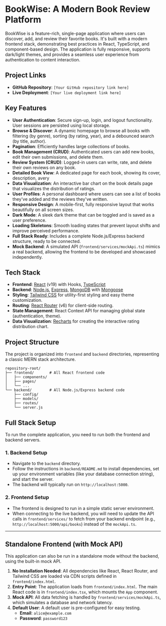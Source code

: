 # BookWise: A Modern Book Review Platform

BookWise is a feature-rich, single-page application where users can discover, add, and review their favorite books. It's built with a modern frontend stack, demonstrating best practices in React, TypeScript, and component-based design. The application is fully responsive, supports dark/light themes, and provides a seamless user experience from authentication to content interaction.

## Project Links

- **GitHub Repository**: `[Your GitHub repository link here]`
- **Live Deployment**: `[Your live deployment link here]`

## Key Features

- **User Authentication**: Secure sign-up, login, and logout functionality. User sessions are persisted using local storage.
- **Browse & Discover**: A dynamic homepage to browse all books with filtering (by genre), sorting (by rating, year), and a debounced search (by title, author).
- **Pagination**: Efficiently handles large collections of books.
- **Book Management (CRUD)**: Authenticated users can add new books, edit their own submissions, and delete them.
- **Review System (CRUD)**: Logged-in users can write, rate, and delete their own reviews on any book.
- **Detailed Book View**: A dedicated page for each book, showing its cover, description, avery
- **Data Visualization**: An interactive bar chart on the book details page that visualizes the distribution of ratings.
- **User Profiles**: A personal dashboard where users can see a list of books they've added and the reviews they've written.
- **Responsive Design**: A mobile-first, fully responsive layout that works beautifully on all screen sizes.
- **Dark Mode**: A sleek dark theme that can be toggled and is saved as a user preference.
- **Loading Skeletons**: Smooth loading states that prevent layout shifts and improve perceived performance.
- **Full Stack Ready**: Includes a complete Node.js/Express backend structure, ready to be connected.
- **Mock Backend**: A simulated API (`frontend/services/mockApi.ts`) mimics a real backend, allowing the frontend to be developed and showcased independently.

## Tech Stack

- **Frontend**: [React](https://reactjs.org/) (v19) with Hooks, [TypeScript](https://www.typescriptlang.org/)
- **Backend**: [Node.js](https://nodejs.org/), [Express](https://expressjs.com/), [MongoDB](https://www.mongodb.com/) with [Mongoose](https://mongoosejs.com/)
- **Styling**: [Tailwind CSS](https://tailwindcss.com/) for utility-first styling and easy theme customization.
- **Routing**: [React Router](https://reactrouter.com/) (v6) for client-side routing.
- **State Management**: React Context API for managing global state (authentication, theme).
- **Data Visualization**: [Recharts](https://recharts.org/) for creating the interactive rating distribution chart.

## Project Structure

The project is organized into `frontend` and `backend` directories, representing a classic MERN stack architecture.

```
repository-root/
├── frontend/       # All React frontend code
│   ├── components/
│   ├── pages/
│   └── ...
└── backend/        # All Node.js/Express backend code
    ├── config/
    ├── models/
    ├── routes/
    └── server.js
```

## Full Stack Setup

To run the complete application, you need to run both the frontend and backend servers.

### 1. Backend Setup

- Navigate to the `backend` directory.
- Follow the instructions in `backend/README.md` to install dependencies, set up your environment variables (like your database connection string), and start the server.
- The backend will typically run on `http://localhost:5000`.

### 2. Frontend Setup

- The frontend is designed to run in a simple static server environment.
- When connecting to the live backend, you will need to update the API calls in `frontend/services/` to fetch from your backend endpoint (e.g., `http://localhost:5000/api/books`) instead of the `mockApi.ts`.

---

## Standalone Frontend (with Mock API)

This application can also be run in a standalone mode without the backend, using the built-in mock API.

1.  **No Installation Needed**: All dependencies like React, React Router, and Tailwind CSS are loaded via CDN scripts defined in `frontend/index.html`.
2.  **Entry Point**: The application loads from `frontend/index.html`. The main React code is in `frontend/index.tsx`, which mounts the `App` component.
3.  **Mock API**: All data fetching is handled by `frontend/services/mockApi.ts`, which simulates a database and network latency.
4.  **Default User**: A default user is pre-configured for easy testing.
    - **Email**: `alice@example.com`
    - **Password**: `password123`